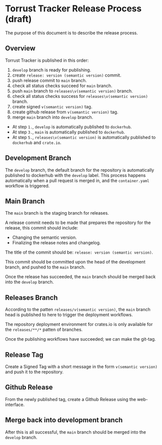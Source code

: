 #  Torrust Tracker Release Process (draft)

The purpose of this document is to describe the release process.

## Overview

Torrust Tracker is published in this order:

1. `develop` branch is ready for publishing.
2. create `release: version (semantic version)` commit.
3. push release commit to `main` branch.
4. check all status checks succeed for `main` branch.
5. push `main` branch to `releases\v(semantic version)` branch.
6. check all status checks success for `releases\v(semantic version)` branch.
7. create signed `v(semantic version)` tag.
8. create github release from `v(semantic version)` tag.
9. merge `main` branch into `develop` branch.

- At step `1.`, `develop` is automatically published to `dockerhub`.
- At step `3.`, `main` is automatically published to `dockerhub`.
- At step `5.`, `releases\v(semantic version)` is automatically published to `dockerhub` and `crate.io`.

## Development Branch

The `develop` branch, the default branch for the repository is automatically published to dockerhub with the `develop` label. This process happens automatically when a pull request is merged in, and the `container.yaml` workflow is triggered.

## Main Branch

The `main` branch is the staging branch for releases.

A release commit needs to be made that prepares the repository for the release, this commit should include:

- Changing the semantic version.
- Finalizing the release notes and changelog.

The title of the commit should be: `release: version (semantic version)`.

This commit should be committed upon the head of the development branch, and pushed to the `main` branch.

Once the release has succeeded, the `main` branch should be merged back into the `develop` branch.

## Releases Branch

According to the patten `releases/v(semantic version)`, the `main` branch head is published to here to trigger the deployment workflows.

The repository deployment environment for crates.io is only available for the `releases/**/*` patten of branches.

Once the publishing workflows have succeeded; we can make the git-tag.

## Release Tag

Create a Signed Tag with a short message in the form `v(semantic version)` and push it to the repository.

## Github Release

From the newly published tag, create a Github Release using the web-interface.


## Merge back into development branch

After this is all successful, the `main` branch should be merged into the `develop` branch.
